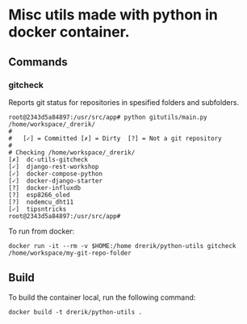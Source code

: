 
# Misc utils made with python in docker container.

## Commands

### gitcheck
Reports git status for repositories in spesified folders and subfolders.
```
root@2343d5a84897:/usr/src/app# python gitutils/main.py /home/workspace/_drerik/
#
#   [✓] = Committed [✗] = Dirty  [?] = Not a git repository
#
# Checking /home/workspace/_drerik/
[✗]  dc-utils-gitcheck
[✓]  django-rest-workshop
[✓]  docker-compose-python
[✓]  docker-django-starter
[?]  docker-influxdb
[?]  esp8266_oled
[?]  nodemcu_dht11
[✓]  tipsntricks
root@2343d5a84897:/usr/src/app#
```
To run from docker:
```
docker run -it --rm -v $HOME:/home drerik/python-utils gitcheck /home/workspace/my-git-repo-folder
```

## Build
To build the container local, run the following command:
```
docker build -t drerik/python-utils .
```
